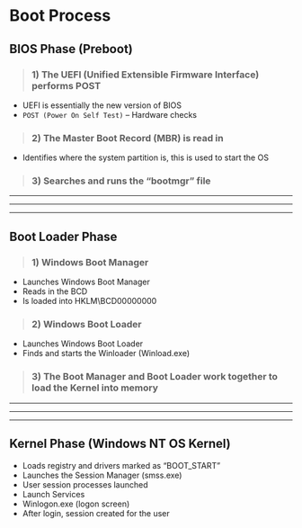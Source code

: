 # Boot Process

## **BIOS Phase (Preboot)**

> ### **1) The UEFI (Unified Extensible Firmware Interface) performs POST**
- UEFI is essentially the new version of BIOS
- `POST (Power On Self Test)` – Hardware checks

> ### **2) The Master Boot Record (MBR) is read in**
- Identifies where the system partition is, this is used to start the OS

> ### **3) Searches and runs the “bootmgr” file**

---
---
---

## **Boot Loader Phase**

> ### **1) Windows Boot Manager**
- Launches Windows Boot Manager
- Reads in the BCD
- Is loaded into HKLM\BCD00000000

> ### **2) Windows Boot Loader**
- Launches Windows Boot Loader
- Finds and starts the Winloader (Winload.exe)

> ### **3) The Boot Manager and Boot Loader work together to load the Kernel into memory**

---
---
---

## **Kernel Phase (Windows NT OS Kernel)**

- Loads registry and drivers marked as “BOOT_START”
- Launches the Session Manager (smss.exe)
- User session processes launched
- Launch Services
- Winlogon.exe (logon screen)
- After login, session created for the user



